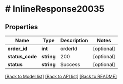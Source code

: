 # # InlineResponse20035

## Properties

Name | Type | Description | Notes
------------ | ------------- | ------------- | -------------
**order_id** | **int** | orderId | [optional]
**status_code** | **string** | 200 | [optional]
**status** | **string** | Success | [optional]

[[Back to Model list]](../../README.md#models) [[Back to API list]](../../README.md#endpoints) [[Back to README]](../../README.md)
